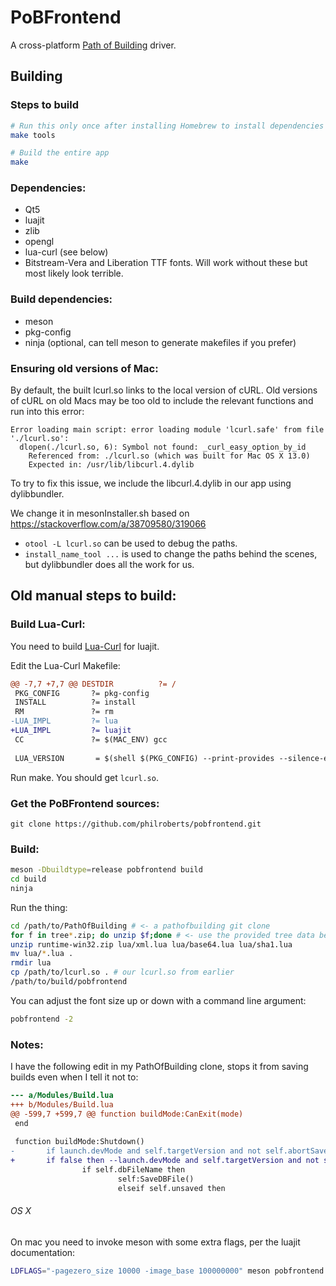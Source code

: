 PoBFrontend
===========

A cross-platform [Path of Building](https://github.com/Openarl/PathOfBuilding) driver.

Building
--------

### Steps to build

```sh
# Run this only once after installing Homebrew to install dependencies
make tools

# Build the entire app
make
```

### Dependencies:

- Qt5
- luajit
- zlib
- opengl
- lua-curl (see below)
- Bitstream-Vera and Liberation TTF fonts. Will work without these but most likely look terrible.

### Build dependencies:

- meson
- pkg-config
- ninja (optional, can tell meson to generate makefiles if you prefer)

### Ensuring old versions of Mac:

By default, the built lcurl.so links to the local version of cURL. Old
versions of cURL on old Macs may be too old to include the relevant functions and run into this error:

```
Error loading main script: error loading module 'lcurl.safe' from file './lcurl.so':
  dlopen(./lcurl.so, 6): Symbol not found: _curl_easy_option_by_id
    Referenced from: ./lcurl.so (which was built for Mac OS X 13.0)
    Expected in: /usr/lib/libcurl.4.dylib
```

To try to fix this issue, we include the libcurl.4.dylib in our app
using dylibbundler.

We change it in mesonInstaller.sh based on https://stackoverflow.com/a/38709580/319066

- `otool -L lcurl.so` can be used to debug the paths.
- `install_name_tool ...` is used to change the paths behind the scenes, but
  dylibbundler does all the work for us.

## Old manual steps to build:

### Build Lua-Curl:

You need to build [Lua-Curl](https://github.com/Lua-cURL/Lua-cURLv3) for luajit.

Edit the Lua-Curl Makefile:

```diff
@@ -7,7 +7,7 @@ DESTDIR          ?= /
 PKG_CONFIG       ?= pkg-config
 INSTALL          ?= install
 RM               ?= rm
-LUA_IMPL         ?= lua
+LUA_IMPL         ?= luajit
 CC               ?= $(MAC_ENV) gcc
 
 LUA_VERSION       = $(shell $(PKG_CONFIG) --print-provides --silence-errors $(LUA_IMPL))
```
 
Run make. You should get `lcurl.so`.

### Get the PoBFrontend sources:

`git clone https://github.com/philroberts/pobfrontend.git`

### Build:

```bash
meson -Dbuildtype=release pobfrontend build
cd build
ninja
```

Run the thing:

```bash
cd /path/to/PathOfBuilding # <- a pathofbuilding git clone
for f in tree*.zip; do unzip $f;done # <- use the provided tree data because reasons
unzip runtime-win32.zip lua/xml.lua lua/base64.lua lua/sha1.lua
mv lua/*.lua .
rmdir lua
cp /path/to/lcurl.so . # our lcurl.so from earlier
/path/to/build/pobfrontend
```

You can adjust the font size up or down with a command line argument:

```bash
pobfrontend -2
```

### Notes:

I have the following edit in my PathOfBuilding clone, stops it from saving builds even when I tell it not to:

```diff
--- a/Modules/Build.lua
+++ b/Modules/Build.lua
@@ -599,7 +599,7 @@ function buildMode:CanExit(mode)
 end
 
 function buildMode:Shutdown()
-       if launch.devMode and self.targetVersion and not self.abortSave then
+       if false then --launch.devMode and self.targetVersion and not self.abortSave then
                if self.dbFileName then
                        self:SaveDBFile()
                        elseif self.unsaved then
```

###### OS X

On mac you need to invoke meson with some extra flags, per the luajit documentation:

```bash
LDFLAGS="-pagezero_size 10000 -image_base 100000000" meson pobfrontend build
```


